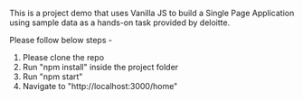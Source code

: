 This is a project demo that uses Vanilla JS to build a Single Page Application using sample data as a hands-on task provided by deloitte.


Please follow below steps - 

1. Please clone the repo
2. Run "npm install" inside the project folder
3. Run "npm start"
4. Navigate to "http://localhost:3000/home"